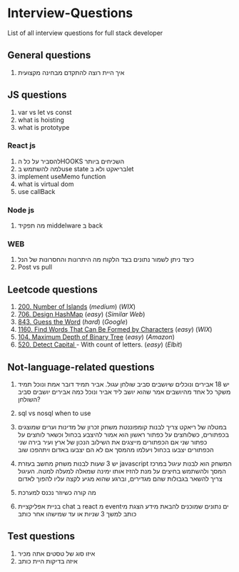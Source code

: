 # Interview-Questions

List of all interview questions for full stack developer

## General questions

1. איך היית רוצה להתקדם מבחינה מקצועית

## JS questions

1. var vs let vs const
2. what is hoisting
3. what is prototype

### React js

1. להסביר על כל הHOOKS השכיחים ביותר
2. למה להשתמש בuse state בריאקט ולא בlet
3. implement useMemo function
4. what is virtual dom
5. use callBack

### Node js

1. מה תפקיד middelware ב back

### WEB

1. כיצד ניתן לשמור נתונים בצד הלקוח
   מה היתרונות והחסרונות של הנל
2. Post vs pull

## Leetcode questions

1. [200. Number of Islands](https://leetcode.com/problems/number-of-islands/) (_medium_) (_WIX_)
2. [706. Design HashMap](https://leetcode.com/problems/design-hashmap/) (_easy_) (_Similar Web_)
3. [843. Guess the Word](https://leetcode.com/problems/guess-the-word/) (_hard_) (_Google_)
4. [1160. Find Words That Can Be Formed by Characters](https://leetcode.com/problems/find-words-that-can-be-formed-by-characters/) (_easy_) (_WIX_)
5. [104. Maximum Depth of Binary Tree](https://leetcode.com/problems/maximum-depth-of-binary-tree/) (_easy_) (_Amazon_)
6. [520. Detect Capital
   ](https://leetcode.com/problems/detect-capital/description/) - With count of letters. (_easy_) (_Elbit_)

## Not-language-related questions

1. יש 18 אבירים ונוכלים שיושבים סביב שולחן עגול.
   אביר תמיד דובר אמת ונוכל תמיד משקר
   כל אחד מהיושבים אמר שהוא יושב ליד אביר ונוכל
   כמה אבירים יושבים סביב השולחן?

2. sql vs nosql when to use
3. במטלה של ריאקט צריך לבנות קומפוננטת משחק זכרון של מדינות וערים שמוצגים בכפתורים, כשלוחצים על כפתור ראשון הוא אמור להיצבע בכחול וכשאר לוחצים על כפתור שני אם הכפתורים מייצגים את השילוב הנכון של ארץ ועיר בירה שני הכפתורים יצבעו בכחול ויעלמו מהמסך אם לא הם יצבעו באדום ויתהפכו שוב
4. יש 3 שעות לבנות משחק מחשב בעזרת javascript
   המשחק הוא לבנות עיגול במרכז המסך ולהשתמש בחיצים על מנת להזיז אותו ימינה שמאלה למעלה למטה.
   העיגול צריך להשאר בגבולות שהם מגדירים, וברגע שהוא מגיע לקצה עליו להפוך לאדום
5. מה קורה כשיוזר נכנס למערכת
6. בניית אפליקציית chat ב react
   מ eventים נתונים שמוכנים להבאת מידע
   הצגת מי כותב למשך 3 שניות או עד שמישהו אחר כותב

## Test questions

1. איזו סוג של טסטים אתה מכיר
2. איזה בדיקות היית כותב
